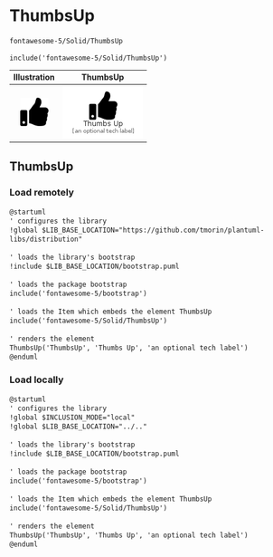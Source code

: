 # ThumbsUp


```text
fontawesome-5/Solid/ThumbsUp
```

```text
include('fontawesome-5/Solid/ThumbsUp')
```



| Illustration | ThumbsUp |
| :---: | :---: |
| ![illustration for Illustration](../../fontawesome-5/Solid/ThumbsUp.png) | ![illustration for ThumbsUp](../../fontawesome-5/Solid/ThumbsUp.Local.png) |




## ThumbsUp

### Load remotely
```plantuml
@startuml
' configures the library
!global $LIB_BASE_LOCATION="https://github.com/tmorin/plantuml-libs/distribution"

' loads the library's bootstrap
!include $LIB_BASE_LOCATION/bootstrap.puml

' loads the package bootstrap
include('fontawesome-5/bootstrap')

' loads the Item which embeds the element ThumbsUp
include('fontawesome-5/Solid/ThumbsUp')

' renders the element
ThumbsUp('ThumbsUp', 'Thumbs Up', 'an optional tech label')
@enduml
```

### Load locally
```plantuml
@startuml
' configures the library
!global $INCLUSION_MODE="local"
!global $LIB_BASE_LOCATION="../.."

' loads the library's bootstrap
!include $LIB_BASE_LOCATION/bootstrap.puml

' loads the package bootstrap
include('fontawesome-5/bootstrap')

' loads the Item which embeds the element ThumbsUp
include('fontawesome-5/Solid/ThumbsUp')

' renders the element
ThumbsUp('ThumbsUp', 'Thumbs Up', 'an optional tech label')
@enduml
```

